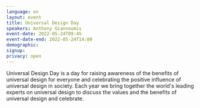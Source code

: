 ```yaml
---
language: en
layout: event
title: Universal Design Day
speakers: Anthony Giannoumis
event-date: 2022-05-24T09:45
event-date-end: 2022-05-24T14:00
demographic: 
signup:
privacy: open
---
```

Universal Design Day is a day for raising awareness of the benefits of universal design for everyone and celebrating the positive influence of universal design in society. Each year we bring together the world's leading  experts on universal design to discuss the values and the benefits of universal design and celebrate.

